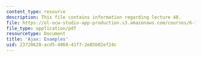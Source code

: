 ```yaml
---
content_type: resource
description: This file contains information regarding lecture 48.
file: https://ol-ocw-studio-app-production.s3.amazonaws.com/courses/6-170-software-studio-spring-2013/23728628acd5486841f72e85b02ef24c_MIT6_170S13_48-asyn-exam.pdf
file_type: application/pdf
resourcetype: Document
title: 'Ajax: Examples'
uid: 23728628-acd5-4868-41f7-2e85b02ef24c
---
```

